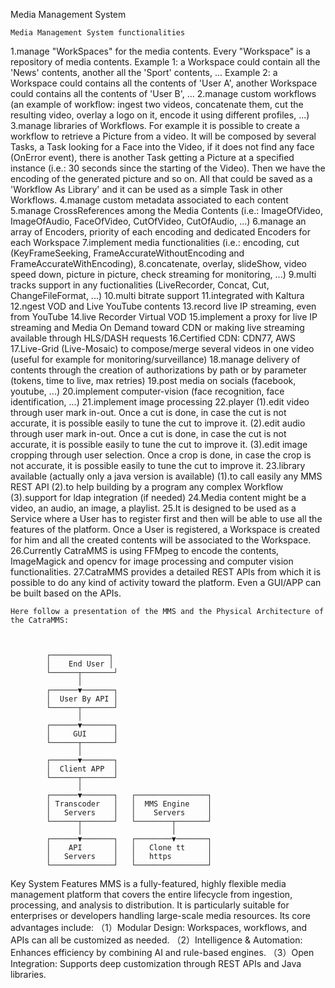 
<!--by 罗娜-->
Media Management System

    Media Management System functionalities

1.manage "WorkSpaces" for the media contents. Every "Workspace" is a repository of media contents. Example 1: a Workspace could contain all the 'News' contents, another all the 'Sport' contents, ... Example 2: a Workspace could contains all the contents of 'User A', another Workspace could contains all the contents of 'User B', ...
2.manage custom workflows (an example of workflow: ingest two videos, concatenate them, cut the resulting video, overlay a logo on it, encode it using different profiles, ...)
3.manage libraries of Workflows. For example it is possible to create a workflow to retrieve a Picture from a video. It will be composed by several Tasks, a Task looking for a Face into the Video, if it does not find any face (OnError event), there is another Task getting a Picture at a specified instance (i.e.: 30 seconds since the starting of the Video). Then we have the encoding of the generated picture and so on. All that could be saved as a 'Workflow As Library' and it can be used as a simple Task in other Workflows.
4.manage custom metadata associated to each content
5.manage CrossReferences among the Media Contents (i.e.: ImageOfVideo, ImageOfAudio, FaceOfVideo, CutOfVideo, CutOfAudio, ...)
6.manage an array of Encoders, priority of each encoding and dedicated Encoders for each Workspace
7.implement media functionalities (i.e.: encoding, cut (KeyFrameSeeking, FrameAccurateWithoutEncoding and FrameAccurateWithEncoding),
8.concatenate, overlay, slideShow, video speed down, picture in picture, check streaming for monitoring, ...)
9.multi tracks support in any fuctionalities (LiveRecorder, Concat, Cut, ChangeFileFormat, ...)
10.multi bitrate support
11.integrated with Kaltura
12.ngest VOD and Live YouTube contents
13.record live IP streaming, even from YouTube
14.live Recorder Virtual VOD
15.implement a proxy for live IP streaming and Media On Demand toward CDN or making live streaming available through HLS/DASH requests
16.Certified CDN: CDN77, AWS
17.Live-Grid (Live-Mosaic) to compose/merge several videos in one video (useful for example for monitoring/surveillance)
18.manage delivery of contents through the creation of authorizations by path or by parameter (tokens, time to live, max retries)
19.post media on socials (facebook, youtube, ...)
20.implement computer-vision (face recognition, face identification, ...)
21.implement image processing
22.player
    (1).edit video through user mark in-out. Once a cut is done, in case the cut is not accurate, it is possible easily to tune the cut to improve it.
    (2).edit audio through user mark in-out. Once a cut is done, in case the cut is not accurate, it is possible easily to tune the cut to improve it.
    (3).edit image cropping through user selection. Once a crop is done, in case the crop is not accurate, it is possible easily to tune the cut to improve it.
23.library available (actually only a java version is available)
    (1).to call easily any MMS REST API
    (2).to help building by a program any complex Workflow
    (3).support for ldap integration (if needed)
24.Media content might be a video, an audio, an image, a playlist.
25.It is designed to be used as a Service where a User has to register first and then will be able to use all the features of the platform. Once a User is registered, a Workspace is created for him and all the created contents will be associated to the Workspace.
26.Currently CatraMMS is using FFMpeg to encode the contents, ImageMagick and opencv for image processing and computer vision functionalities.
27.CatraMMS provides a detailed REST APIs from which it is possible to do any kind of activity toward the platform. Even a GUI/APP can be built based on the APIs.



    Here follow a presentation of the MMS and the Physical Architecture of the CatraMMS:

      

            ┌─────────────┐
            │    End User │
            └──────┬───────┘
                   │
            ┌──────▼───────┐
            │  User By API │
            └──────┬───────┘
                   │
            ┌──────▼───────┐
            │     GUI      │
            └──────┬───────┘
                   │
            ┌──────▼───────┐
            │  Client APP  │
            └──────┬───────┘
                   │
            ┌──────▼───────┐   ┌────────────────┐
            │ Transcoder   │   │  MMS Engine    │
            │   Servers    │   │    Servers     │
            └──────┬───────┘   └────────┬───────┘
                   │                    │
            ┌──────▼───────┐   ┌────────▼───────┐
            │    API       │   │   Clone tt     │
            │   Servers    │   │   https        │
            └──────────────┘   └────────────────┘


Key System Features
       MMS is a fully-featured, highly flexible media management platform that covers the entire lifecycle from ingestion, processing, and analysis to distribution. It is particularly suitable for enterprises or developers handling large-scale media resources. Its core advantages include:
        （1）Modular Design: Workspaces, workflows, and APIs can all be customized as needed.
        （2）Intelligence & Automation: Enhances efficiency by combining AI and rule-based engines.
        （3）Open Integration: Supports deep customization through REST APIs and Java libraries.

<!--by 罗娜-->